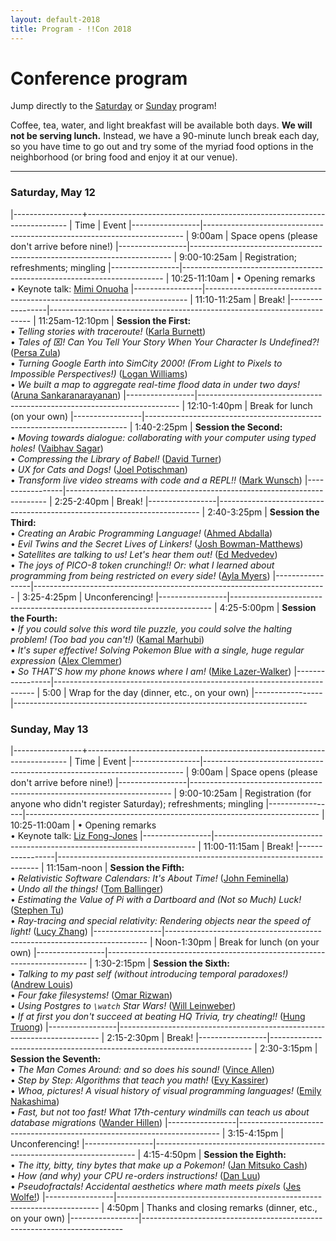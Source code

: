 ```yaml
---
layout: default-2018
title: Program - !!Con 2018
---
```

          
# Conference program

Jump directly to the [Saturday](#saturday) or [Sunday](#sunday) program!

Coffee, tea, water, and light breakfast will be available both days.  **We will not be serving lunch.**  Instead, we have a 90-minute lunch break each day, so you have time to go out and try some of the myriad food options in the neighborhood (or bring food and enjoy it at our venue).

---

<a name="saturday"></a>

### Saturday, May 12

<div class="scheduletable">

|-----------------+-------------------------------------------------------------------------
| Time            | Event
|-----------------|-------------------------------------------------------------------------
| 9:00am          | Space opens (please don't arrive before nine!)
|-----------------|-------------------------------------------------------------------------
| 9:00-10:25am    | Registration; refreshments; mingling
|-----------------|-------------------------------------------------------------------------
| 10:25-11:10am   | &bull; Opening remarks <br /> &bull; Keynote talk: [Mimi Onuoha](speakers.html#mimi-onuoha)
|-----------------|-------------------------------------------------------------------------
| 11:10-11:25am   | Break!
|-----------------|-------------------------------------------------------------------------
| 11:25am-12:10pm | **Session the First:** <br /> &bull; *Telling stories with traceroute!* ([Karla Burnett](speakers.html#karla-burnett))<br /> &bull; *Tales of ⌧! Can You Tell Your Story When Your Character Is Undefined?!* ([Persa Zula](speakers.html#persa-zula))<br /> &bull; *Turning Google Earth into SimCity 2000! (From Light to Pixels to Impossible Perspectives!)* ([Logan Williams](speakers.html#logan-williams))<br /> &bull; *We built a map to aggregate real-time flood data in under two days!* ([Aruna Sankaranarayanan](speakers.html#aruna-sankaranarayanan))
|-----------------|-------------------------------------------------------------------------
| 12:10-1:40pm    | Break for lunch (on your own)
|-----------------|-------------------------------------------------------------------------
| 1:40-2:25pm     | **Session the Second:** <br /> &bull; *Moving towards dialogue: collaborating with your computer using typed holes!* ([Vaibhav Sagar](speakers.html#vaibhav-sagar))<br /> &bull; *Compressing the Library of Babel!* ([David Turner](speakers.html#david-turner))<br /> &bull; *UX for Cats and Dogs!* ([Joel Potischman](speakers.html#joel-potischman))<br /> &bull; *Transform live video streams with code and a REPL!!* ([Mark Wunsch](speakers.html#mark-wunsch))
|-----------------|-------------------------------------------------------------------------
| 2:25-2:40pm     | Break!
|-----------------|-------------------------------------------------------------------------
| 2:40-3:25pm     | **Session the Third:** <br /> &bull; *Creating an Arabic Programming Language!* ([Ahmed Abdalla](speakers.html#ahmed-abdalla))<br /> &bull; *Evil Twins and the Secret Lives of Linkers!* ([Josh Bowman-Matthews](speakers.html#josh-bowman-matthews))<br /> &bull; *Satellites are talking to us! Let's hear them out!* ([Ed Medvedev](speakers.html#ed-medvedev))<br /> &bull; *The joys of PICO-8 token crunching!! Or: what I learned about programming from being restricted on every side!* ([Ayla Myers](speakers.html#ayla-myers))
|-----------------|-------------------------------------------------------------------------
| 3:25-4:25pm     | Unconferencing!
|-----------------|-------------------------------------------------------------------------
| 4:25-5:00pm     | **Session the Fourth:** <br /> &bull; *If you could solve this word tile puzzle, you could solve the halting problem! (Too bad you can't!)* ([Kamal Marhubi](speakers.html#kamal-marhubi))<br /> &bull; *It's super effective! Solving Pokemon Blue with a single, huge regular expression* ([Alex Clemmer](speakers.html#alex-clemmer))<br /> &bull; *So THAT'S how my phone knows where I am!* ([Mike Lazer-Walker](speakers.html#mike-lazer-walker))
|-----------------|-------------------------------------------------------------------------
| 5:00            | Wrap for the day (dinner, etc., on your own)
|-----------------|-------------------------------------------------------------------------

</div>

<a name="sunday"></a>

### Sunday, May 13

<div class="scheduletable">

|-----------------+-------------------------------------------------------------------------
| Time            | Event
|-----------------|-------------------------------------------------------------------------
| 9:00am          | Space opens (please don't arrive before nine!)
|-----------------|-------------------------------------------------------------------------
| 9:00-10:25am    | Registration (for anyone who didn't register Saturday); refreshments; mingling
|-----------------|-------------------------------------------------------------------------
| 10:25-11:00am   | &bull; Opening remarks <br /> &bull; Keynote talk: [Liz Fong-Jones](speakers.html#liz-fong-jones)
|-----------------|-------------------------------------------------------------------------
| 11:00-11:15am   | Break!
|-----------------|-------------------------------------------------------------------------
| 11:15am-noon    | **Session the Fifth:** <br /> &bull; *Relativistic Software Calendars: It's About Time!* ([John Feminella](speakers.html#john-feminella))<br /> &bull; *Undo all the things!* ([Tom Ballinger](speakers.html#tom-ballinger))<br /> &bull; *Estimating the Value of Pi with a Dartboard and (Not so Much) Luck!* ([Stephen Tu](speakers.html#stephen-tu))<br /> &bull; *Ray-tracing and special relativity: Rendering objects near the speed of light!* ([Lucy Zhang](speakers.html#lucy-zhang))
|-----------------|-------------------------------------------------------------------------
| Noon-1:30pm     | Break for lunch (on your own)
|-----------------|-------------------------------------------------------------------------
| 1:30-2:15pm     | **Session the Sixth:** <br /> &bull; *Talking to my past self (without introducing temporal paradoxes!)* ([Andrew Louis](speakers.html#andrew-louis))<br /> &bull; *Four fake filesystems!* ([Omar Rizwan](speakers.html#omar-rizwan))<br /> &bull; *Using Postgres to `\watch` Star Wars!* ([Will Leinweber](speakers.html#will-leinweber))<br /> &bull; *If at first you don't succeed at beating HQ Trivia, try cheating!!* ([Hung Truong](speakers.html#hung-truong))
|-----------------|-------------------------------------------------------------------------
| 2:15-2:30pm     | Break!
|-----------------|-------------------------------------------------------------------------
| 2:30-3:15pm     | **Session the Seventh:** <br /> &bull; *The Man Comes Around: and so does his sound!* ([Vince Allen](speakers.html#vince-allen))<br /> &bull; *Step by Step: Algorithms that teach you math!* ([Evy Kassirer](speakers.html#evy-kassirer))<br /> &bull; *Whoa, pictures! A visual history of visual programming languages!* ([Emily Nakashima](speakers.html#emily-nakashima))<br /> &bull; *Fast, but not too fast! What 17th-century windmills can teach us about database migrations* ([Wander Hillen](speakers.html#wander-hillen))
|-----------------|-------------------------------------------------------------------------
| 3:15-4:15pm     | Unconferencing!
|-----------------|-------------------------------------------------------------------------
| 4:15-4:50pm     | **Session the Eighth:** <br /> &bull; *The itty, bitty, tiny bytes that make up a Pokemon!* ([Jan Mitsuko Cash](speakers.html#jan-mitsuko-cash))<br /> &bull; *How (and why) your CPU re-orders instructions!* ([Dan Luu](speakers.html#dan-luu))<br /> &bull; *Pseudofractals! Accidental aesthetics where math meets pixels* ([Jes Wolfe!](speakers.html#jes-wolfe))
|-----------------|-------------------------------------------------------------------------
| 4:50pm          | Thanks and closing remarks (dinner, etc., on your own)
|-----------------|-------------------------------------------------------------------------

</div>










